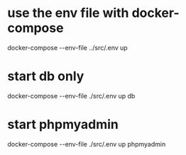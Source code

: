 # use the env file with docker-compose
docker-compose --env-file ../src/.env up

# start db only
docker-compose --env-file ./src/.env up db

# start phpmyadmin
docker-compose --env-file ./src/.env up phpmyadmin


